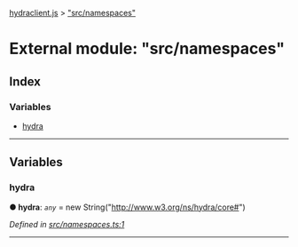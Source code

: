 [hydraclient.js](../README.md) > ["src/namespaces"](../modules/_src_namespaces_.md)



# External module: "src/namespaces"

## Index

### Variables

* [hydra](_src_namespaces_.md#hydra)



---
## Variables
<a id="hydra"></a>

###  hydra

**●  hydra**:  *`any`*  =  new String("http://www.w3.org/ns/hydra/core#")

*Defined in [src/namespaces.ts:1](https://github.com//HydraCG/Heracles.ts/blob/master/src/namespaces.ts#L1)*





___


